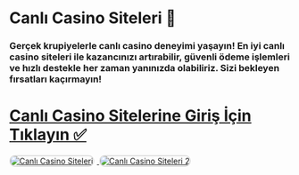 # Canlı Casino Siteleri 🎰  
### Gerçek krupiyelerle canlı casino deneyimi yaşayın! En iyi canlı casino siteleri ile kazancınızı artırabilir, güvenli ödeme işlemleri ve hızlı destekle her zaman yanınızda olabiliriz. Sizi bekleyen fırsatları kaçırmayın!  

# <a href="https://heylink.me/denemebonusu2025/">Canlı Casino Sitelerine Giriş İçin Tıklayın ✅</a>  

<a href="https://heylink.me/denemebonusu2025/" title="Canlı Casino Siteleri">
    <img src="https://i.ibb.co/YjtLwQ8/cats.jpg" alt="Canlı Casino Siteleri" style="max-width: 48%; border: 2px solid #ddd; border-radius: 10px; margin-right: 1%;">
</a>
<a href="https://heylink.me/denemebonusu2025/" title="Canlı Casino Siteleri">
    <img src="https://i.ibb.co/VHdrjnQ/df.jpg" alt="Canlı Casino Siteleri 2" style="max-width: 48%; border: 2px solid #ddd; border-radius: 10px;">
</a>
